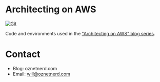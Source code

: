 # Architecting on AWS

[![Git](https://app.soluble.cloud/api/v1/public/badges/1a995c92-42b9-4f77-a47b-aa91776a4ea0.svg?orgId=401166500955)](https://app.soluble.cloud/repos/details/github.com/oznetnerd/architecting-on-aws?orgId=401166500955)  

Code and environments used in the ["Architecting on AWS" blog series](https://oznetnerd.com/2020/10/17/architecting-on-aws/).

# Contact

* Blog: oznetnerd.com
* Email: will@oznetnerd.com